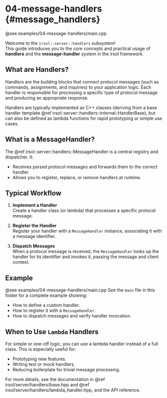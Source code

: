 # 04-message-handlers {#message_handlers}
@see examples/04-message-handlers/main.cpp

Welcome to the `irsol::server::handlers` subsystem!  
This guide introduces you to the core concepts and practical usage of **handlers** and the **message-handler** system in the irsol framework.

## What are Handlers?

Handlers are the building blocks that connect protocol messages (such as commands, assignments, and inquiries) to your application logic. Each handler is responsible for processing a specific type of protocol message and producing an appropriate response.

Handlers are typically implemented as C++ classes (deriving from a base handler template @ref irsol::server::handlers::internal::HandlerBase), but can also be defined as lambda functions for rapid prototyping or simple use cases.

## What is a MessageHandler?

The @ref irsol::server::handlers::MessageHandler is a central registry and dispatcher. It:

- Receives parsed protocol messages and forwards them to the correct handler.
- Allows you to register, replace, or remove handlers at runtime.

## Typical Workflow

1. **Implement a Handler**  
   Create a handler class (or lambda) that processes a specific protocol message.

2. **Register the Handler**  
   Register your handler with a `MessageHandler` instance, associating it with a message identifier.

3. **Dispatch Messages**  
   When a protocol message is received, the `MessageHandler` looks up the handler for its identifier and invokes it, passing the message and client context.

## Example
@see examples/04-message-handlers/main.cpp
See the `main` file in this folder for a complete example showing:

- How to define a custom handler.
- How to register it with a `MessageHandler`.
- How to dispatch messages and verify handler invocation.

## When to Use `Lambda` Handlers

For simple or one-off logic, you can use a lambda handler instead of a full class. This is especially useful for:

- Prototyping new features.
- Writing test or mock handlers.
- Reducing boilerplate for trivial message processing.


For more details, see the documentation in @ref irsol/server/handlers/base.hpp and @ref irsol/server/handlers/lambda_handler.hpp, and the API reference.
